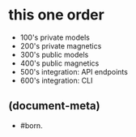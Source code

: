 # this one order

  - 100's  private models
  - 200's  private magnetics
  - 300's  public models
  - 400's  public magnetics
  - 500's  integration: API endpoints
  - 600's  integration: CLI




## (document-meta)
  - #born.
